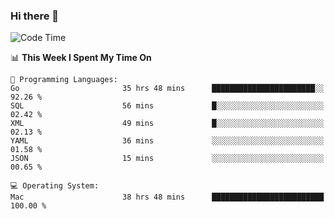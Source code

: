 ### Hi there 👋

<!--
**CrazyCollin/crazycollin** is a ✨ _special_ ✨ repository because its `README.md` (this file) appears on your GitHub profile.

Here are some ideas to get you started:

- 🔭 I’m currently working on ...
- 🌱 I’m currently learning ...
- 👯 I’m looking to collaborate on ...
- 🤔 I’m looking for help with ...
- 💬 Ask me about ...
- 📫 How to reach me: ...
- 😄 Pronouns: ...
- ⚡ Fun fact: ...
-->

<!--START_SECTION:waka-->
![Code Time](http://img.shields.io/badge/Code%20Time-2%2C634%20hrs%2010%20mins-blue)

📊 **This Week I Spent My Time On** 

```text
💬 Programming Languages: 
Go                       35 hrs 48 mins      ███████████████████████░░   92.26 % 
SQL                      56 mins             █░░░░░░░░░░░░░░░░░░░░░░░░   02.42 % 
XML                      49 mins             █░░░░░░░░░░░░░░░░░░░░░░░░   02.13 % 
YAML                     36 mins             ░░░░░░░░░░░░░░░░░░░░░░░░░   01.58 % 
JSON                     15 mins             ░░░░░░░░░░░░░░░░░░░░░░░░░   00.65 % 

💻 Operating System: 
Mac                      38 hrs 48 mins      █████████████████████████   100.00 % 
```


<!--END_SECTION:waka-->
